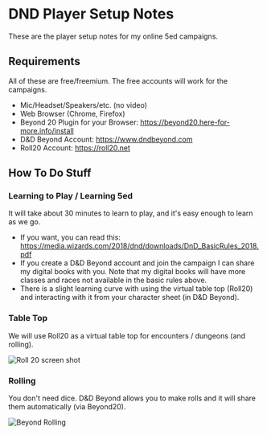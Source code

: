 # DND Player Setup Notes
These are the player setup notes for my online 5ed campaigns.

## Requirements
All of these are free/freemium.  The free accounts will work for the campaigns.

- Mic/Headset/Speakers/etc.  (no video)
- Web Browser (Chrome, Firefox)
- Beyond 20 Plugin for your Browser: https://beyond20.here-for-more.info/install
- D&D Beyond Account: https://www.dndbeyond.com
- Roll20 Account: https://roll20.net

## How To Do Stuff

### Learning to Play / Learning 5ed
It will take about 30 minutes to learn to play, and it's easy enough to learn as we go.

* If you want, you can read this: https://media.wizards.com/2018/dnd/downloads/DnD_BasicRules_2018.pdf
* If you create a D&D Beyond account and join the campaign I can share my digital books with you.  Note that my digital books will have more classes and races not available in the basic rules above.
* There is a slight learning curve with using the virtual table top (Roll20) and interacting with it from your character sheet (in D&D Beyond).

### Table Top
We will use Roll20 as a virtual table top for encounters / dungeons (and rolling).

![Roll 20 screen shot](https://roll20.net/v3/assets/img/screens/hero-vtt.png)

### Rolling
You don't need dice.  D&D Beyond allows you to make rolls and it will share them automatically (via Beyond20).  

![Beyond Rolling](https://media-waterdeep.cursecdn.com/attachments/7/985/may-30-2020-21-26-53.gif)
